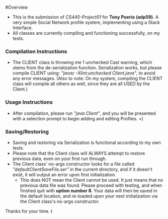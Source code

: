 #Overview
- This is the submission of *CS445-Project01* for **Tony Poerio (adp59)**. A very simple Social Network profile system, implementing using a Stack Interface.
- All classes are currently compiling and functioning successfully, on my tests.
### Compilation Instructions
- The CLIENT class is throwing me 1 unchecked Cast warning, which stems from the de-serialization function. Serialization works, but please compile CLIENT using:  *"javac -Xlint:unchecked Client.java"*, to avoid any error messages. (Also to note: On my system, compiling the CLIENT class will compile all others as well, since they are all USED by the Client.)
### Usage Instructions
- After compilation, please run *"java Client"*, and you will be presented with a selection prompt to begin adding and editing Profiles. =)
### Saving/Restoring
- Saving and restoring via Serialization is functional according to my own tests. 
- Please note that the Client class will ALWAYS attempt to restore previous data, even on your first run through. 
- The Client class' no-args constructor looks for a file called *"defaultClientSaveFile.ser"* in the current directory, and if it doesn't exist, it will output an error upon first initialization. 
    * This does NOT mean the Client cannot be used. It just means that no previous data file was found. Please proceed with testing, and when finshed quit with **option number 8**. Your data will then be saved in the default location, and re-loaded upon your next initialization via the Client class's no-args constructor. 


Thanks for your time.
t